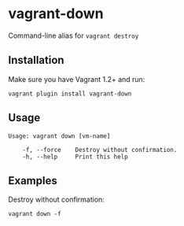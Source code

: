 # vagrant-down

Command-line alias for `vagrant destroy`

## Installation

Make sure you have Vagrant 1.2+ and run:

```
vagrant plugin install vagrant-down
```

## Usage

```
Usage: vagrant down [vm-name]

    -f, --force    Destroy without confirmation.
    -h, --help     Print this help
```

## Examples

Destroy without confirmation:

```
vagrant down -f
```
